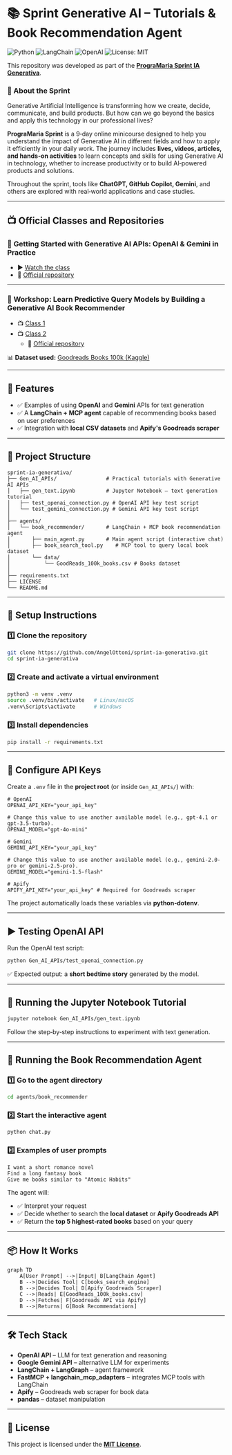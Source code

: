 # 📚 Sprint Generative AI – Tutorials & Book Recommendation Agent

![Python](https://img.shields.io/badge/Python-3.9+-blue.svg)
![LangChain](https://img.shields.io/badge/LangChain-Agent-yellow)
![OpenAI](https://img.shields.io/badge/OpenAI-API-green)
![License: MIT](https://img.shields.io/badge/License-MIT-green.svg)

This repository was developed as part of the **[PrograMaria Sprint IA Generativa](https://www.programaria.org/evento/programaria-sprint-ia-generativa/)**.

### 📖 About the Sprint

Generative Artificial Intelligence is transforming how we create, decide, communicate, and build products. But how can we go beyond the basics and apply this technology in our professional lives?

**PrograMaria Sprint** is a 9‑day online minicourse designed to help you understand the impact of Generative AI in different fields and how to apply it efficiently in your daily work. The journey includes **lives, videos, articles, and hands‑on activities** to learn concepts and skills for using Generative AI in technology, whether to increase productivity or to build AI‑powered products and solutions.

Throughout the sprint, tools like **ChatGPT, GitHub Copilot, Gemini**, and others are explored with real‑world applications and case studies.

---

## 📺 Official Classes and Repositories

### 🔹 **Getting Started with Generative AI APIs: OpenAI & Gemini in Practice**

- ▶️ [Watch the class](https://www.youtube.com/watch?v=4pKlrdOU8nM&t=233s)
- 📂 [Official repository](https://github.com/lauraDamacenoAlmeida/primeiros_passos_AI_Gen)

---

### 🔹 **Workshop: Learn Predictive Query Models by Building a Generative AI Book Recommender**

* 📺 [Class 1](https://www.youtube.com/watch?v=VwBU6jqtOTM&t=4s)
* 📺 [Class 2](https://www.youtube.com/watch?v=4c40MdZRKew)
  - 📂 [Official repository](https://github.com/carolinasilvadev/recomendador_livros_programaria)

📊 **Dataset used:** [Goodreads Books 100k (Kaggle)](https://www.kaggle.com/datasets/mdhamani/goodreads-books-100k/data)

---

## 🚀 Features

- ✅ Examples of using **OpenAI** and **Gemini** APIs for text generation
- ✅ A **LangChain + MCP agent** capable of recommending books based on user preferences
- ✅ Integration with **local CSV datasets** and **Apify's Goodreads scraper**

---

## 📂 Project Structure

```
sprint-ia-generativa/
├── Gen_AI_APIs/                # Practical tutorials with Generative AI APIs
│   ├── gen_text.ipynb          # Jupyter Notebook – text generation tutorial
│   ├── test_openai_connection.py # OpenAI API key test script
│   └── test_gemini_connection.py # Gemini API key test script
│
├── agents/
│   └── book_recommender/       # LangChain + MCP book recommendation agent
│       ├── main_agent.py       # Main agent script (interactive chat)
│       ├── book_search_tool.py    # MCP tool to query local book dataset
│       └── data/
│           └── GoodReads_100k_books.csv # Books dataset
│
├── requirements.txt
├── LICENSE
└── README.md
```

---

## 🔧 Setup Instructions

### 1️⃣ Clone the repository

```bash
git clone https://github.com/AngelOttoni/sprint-ia-generativa.git
cd sprint-ia-generativa
```

### 2️⃣ Create and activate a virtual environment

```bash
python3 -m venv .venv
source .venv/bin/activate   # Linux/macOS
.venv\Scripts\activate      # Windows
```

### 3️⃣ Install dependencies

```bash
pip install -r requirements.txt
```

---

## 🔑 Configure API Keys

Create a `.env` file in the **project root** (or inside `Gen_AI_APIs/`) with:

```env
# OpenAI
OPENAI_API_KEY="your_api_key"

# Change this value to use another available model (e.g., gpt-4.1 or gpt-3.5-turbo).
OPENAI_MODEL="gpt-4o-mini"

# Gemini
GEMINI_API_KEY="your_api_key"

# Change this value to use another available model (e.g., gemini-2.0-pro or gemini-2.5-pro).
GEMINI_MODEL="gemini-1.5-flash"

# Apify
APIFY_API_KEY="your_api_key" # Required for Goodreads scraper
```

The project automatically loads these variables via **python‑dotenv**.

---

## ▶️ Testing OpenAI API

Run the OpenAI test script:

```bash
python Gen_AI_APIs/test_openai_connection.py
```

✅ Expected output: a **short bedtime story** generated by the model.

---

## 📓 Running the Jupyter Notebook Tutorial

```bash
jupyter notebook Gen_AI_APIs/gen_text.ipynb
```

Follow the step‑by‑step instructions to experiment with text generation.

---

## 🤖 Running the Book Recommendation Agent

### 1️⃣ Go to the agent directory

```bash
cd agents/book_recommender
```

### 2️⃣ Start the interactive agent

```bash
python chat.py
```

### 3️⃣ Examples of user prompts

```
I want a short romance novel
Find a long fantasy book
Give me books similar to "Atomic Habits"
```

The agent will:
- ✅ Interpret your request
- ✅ Decide whether to search the **local dataset** or **Apify Goodreads API**
- ✅ Return the **top 5 highest‑rated books** based on your query

---

## 📦 How It Works

```mermaid
graph TD
    A[User Prompt] -->|Input| B[LangChain Agent]
    B -->|Decides Tool| C[books_search_engine]
    B -->|Decides Tool| D[Apify Goodreads Scraper]
    C -->|Reads| E[GoodReads_100k_books.csv]
    D -->|Fetches| F[Goodreads API via Apify]
    B -->|Returns| G[Book Recommendations]
```

---

## 🛠️ Tech Stack

* **OpenAI API** – LLM for text generation and reasoning
* **Google Gemini API** – alternative LLM for experiments
* **LangChain + LangGraph** – agent framework
* **FastMCP + langchain\_mcp\_adapters** – integrates MCP tools with LangChain
* **Apify** – Goodreads web scraper for book data
* **pandas** – dataset manipulation

---

## 📜 License

This project is licensed under the **[MIT License](./LICENSE)**.
